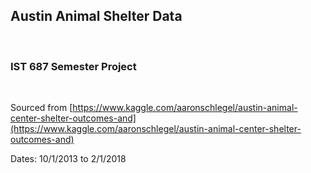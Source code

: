 ## Austin Animal Shelter Data

 

### IST 687 Semester Project

 

Sourced from [https://www.kaggle.com/aaronschlegel/austin-animal-center-shelter-outcomes-and](https://www.kaggle.com/aaronschlegel/austin-animal-center-shelter-outcomes-and)


Dates: 10/1/2013 to 2/1/2018
